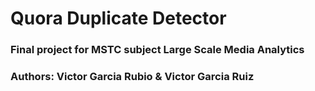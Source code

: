 # Quora Duplicate Detector
### Final project for MSTC subject Large Scale Media Analytics
### Authors: Victor Garcia Rubio & Victor Garcia Ruiz
